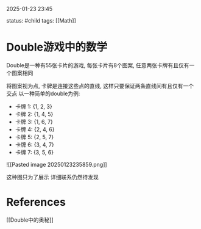 2025-01-23    23:45

status: #child 
tags: [[Math]]


# Double游戏中的数学

Double是一种有55张卡片的游戏, 每张卡片有8个图案, 任意两张卡牌有且仅有一个图案相同

将图案视为点, 卡牌是连接这些点的直线, 这样只要保证两条直线间有且仅有一个交点
以一种简单的double为例: 

- 卡牌 1: {1, 2, 3}
- 卡牌 2: {1, 4, 5}
- 卡牌 3: {1, 6, 7}
- 卡牌 4: {2, 4, 6}
- 卡牌 5: {2, 5, 7}
- 卡牌 6: {3, 4, 7}
- 卡牌 7: {3, 5, 6}

![[Pasted image 20250123235859.png]]

这种图只为了展示
详细联系仍然待发现

# References

[[Double中的奥秘]]